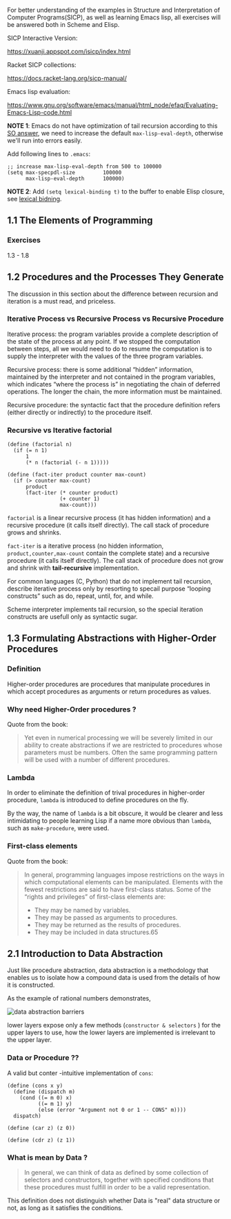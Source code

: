 For better understanding of the examples in Structure and Interpretation of Computer Programs(SICP), as well as learning Emacs lisp, all exercises will be answered both in Scheme and Elisp.

SICP Interactive Version:

https://xuanji.appspot.com/isicp/index.html

Racket SICP collections:

https://docs.racket-lang.org/sicp-manual/

Emacs lisp evaluation:

https://www.gnu.org/software/emacs/manual/html_node/efaq/Evaluating-Emacs-Lisp-code.html

**NOTE 1**: Emacs do not have optimization of tail recursion according to this [SO answer](https://stackoverflow.com/questions/38493904/why-is-there-no-tail-recursion-optimization-in-emacs-lisp-not-but-like-other-sc), we need to increase the default `max-lisp-eval-depth`, otherwise we'll run into errors easily.

Add following lines to `.emacs`:

```
;; increase max-lisp-eval-depth from 500 to 100000
(setq max-specpdl-size         100000
      max-lisp-eval-depth      100000)
```

**NOTE 2**: Add `(setq lexical-binding t)` to the buffer to enable Elisp closure, see [lexical bidning](https://www.emacswiki.org/emacs/LexicalBinding).

## 1.1 The Elements of Programming

### Exercises

1.3 - 1.8

## 1.2 Procedures and the Processes They Generate

The discussion in this section about the difference between recursion and iteration is a must read, and priceless.

### Iterative Process vs Recursive Process vs Recursive Procedure

Iterative process: the program variables provide a complete description of the state of the process at any point. If we stopped the computation between steps, all we would need to do to resume the computation is to supply the interpreter with the values of the three program variables.

Recursive process: there is some additional “hidden” information, maintained by the interpreter and not contained in the program variables, which indicates “where the process is” in negotiating the chain of deferred operations. The longer the chain, the more information must be maintained.

Recursive procedure: the syntactic fact that the procedure definition refers (either directly or indirectly) to the procedure itself.

### Recursive vs Iterative factorial

```
(define (factorial n)
  (if (= n 1)
      1
      (* n (factorial (- n 1)))))

(define (fact-iter product counter max-count)
  (if (> counter max-count)
      product
      (fact-iter (* counter product)
                 (+ counter 1)
                 max-count)))
```

`factorial` is a linear recursive process (it has hidden information) and a recursive procedure (it calls itself directly). The call stack of procedure grows and shrinks.

`fact-iter` is a iterative process (no hidden information, `product,counter,max-count` contain the complete state) and a recursive procedure (it calls itself directly). The call stack of procedure does not grow and shrink with **tail-recursive** implementation.

For common languages (C, Python) that do not implement tail recursion, describe iterative process only by resorting to specail purpose “looping constructs” such as do, repeat, until, for, and while.

Scheme interpreter implements tail recursion, so the special iteration constructs are usefull only as syntactic sugar.

## 1.3 Formulating Abstractions with Higher-Order Procedures

### Definition

Higher-order procedures are procedures that manipulate procedures in which accept procedures as arguments or return procedures as values.

### Why need Higher-Order procedures ?

Quote from the book:

> Yet even in numerical processing we will be severely limited in our ability to create abstractions if we are restricted to procedures whose parameters must be numbers. Often the same programming pattern will be used with a number of different procedures.

### Lambda

In order to eliminate the definition of trival procedures in higher-order procedure, `lambda` is introduced to define procedures on the fly.

By the way, the name of `lambda` is a bit obscure, it would be clearer and less intimidating to people learning Lisp if a name more obvious than `lambda`, such as `make-procedure`, were used.

### First-class elements

Quote from the book:

> In general, programming languages impose restrictions on the ways in which computational elements can be manipulated. Elements with the fewest restrictions are said to have first-class status. Some of the “rights and privileges” of first-class elements are:
> - They may be named by variables.
> - They may be passed as arguments to procedures.
> - They may be returned as the results of procedures.
> - They may be included in data structures.65

## 2.1  Introduction to Data Abstraction

Just like procedure abstraction, data abstraction is a methodology that enables us to isolate how a compound data is used from the details of how it is constructed.

As the example of rational numbers demonstrates,

![data abstraction barriers](https://xuanji.appspot.com/isicp/images/ch2-Z-G-6.gif)

lower layers expose only a few methods (`constructor & selectors` ) for the upper layers to use, how the lower layers are implemented is irrelevant to the upper layer.

### Data or Procedure ??

A valid but conter -intuitive implementation of `cons`:

```
(define (cons x y)
  (define (dispatch m)
    (cond ((= m 0) x)
          ((= m 1) y)
          (else (error "Argument not 0 or 1 -- CONS" m))))
  dispatch)

(define (car z) (z 0))

(define (cdr z) (z 1))
```

### What is mean by Data ?

> In general, we can think of data as defined by some collection of selectors and constructors, together with specified conditions that these procedures must fulfill in order to be a valid representation.

This definition does not distinguish whether Data is "real" data structure or not, as long as it satisfies the conditions.
